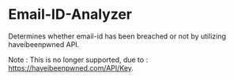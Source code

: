 # Email-ID-Analyzer
Determines whether email-id has been breached or not by utilizing haveibeenpwned API.

Note : This is no longer supported, due to : https://haveibeenpwned.com/API/Key.
